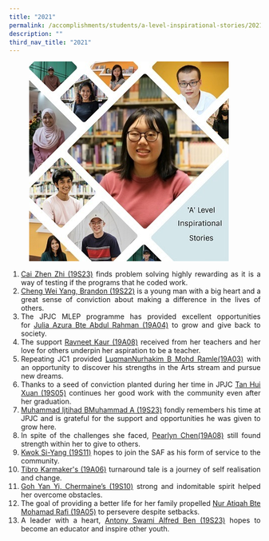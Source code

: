 ```yaml
---
title: "2021"
permalink: /accomplishments/students/a-level-inspirational-stories/2021/overview/
description: ""
third_nav_title: "2021"
---
```

<figure>
<img src="/images/Collage%202021.jpg">
</figure>

<div align=justify>
<ol>
	<li><a href="/accomplishments/students/a-level-inspirational-stories/2021/cai-zhen-zhi/">Cai Zhen Zhi (19S23)</a> finds problem solving highly rewarding as it is a way of testing if the programs that he coded work.</li>
	<li><a href="/accomplishments/students/a-level-inspirational-stories/2021/brandon/">Cheng Wei Yang, Brandon (19S22)</a> is a young man with a big heart and a great sense of conviction about making a difference in the lives of others.</li>
	<li>The JPJC MLEP programme has provided excellent opportunities for <a href="/accomplishments/students/a-level-inspirational-stories/2021/azura/">Julia Azura Bte Abdul Rahman (19A04)</a> to grow and give back to society.</li>
	<li>The support <a href="/accomplishments/students/a-level-inspirational-stories/2021/ravneet/">Ravneet Kaur (19A08)</a> received from her teachers and her love for others underpin her aspiration to be a teacher.</li>
	<li>Repeating JC1 provided <a href="/accomplishments/students/a-level-inspirational-stories/2021/nurhakim/">LuqmanNurhakim B Mohd Ramle(19A03)</a> with an opportunity to discover his strengths in the Arts stream and pursue new dreams.</li>
	<li>Thanks to a seed of conviction planted during her time in JPJC <a href="/accomplishments/students/a-level-inspirational-stories/2021/huixuan/">Tan Hui Xuan (19S05)</a> continues her good work with the community even after her graduation.</li>
	<li><a href="/accomplishments/students/a-level-inspirational-stories/2021/ijtihad/">Muhammad Ijtihad BMuhammad A (19S23)</a> fondly remembers his time at JPJC and is grateful for the support and opportunities he was given to grow here.</li>
	<li>In spite of the challenges she faced, <a href="/accomplishments/students/a-level-inspirational-stories/2021/pearlyn/">Pearlyn Chen(19A08)</a> still found strength within her to give to others.</li>
	<li><a href="/accomplishments/students/a-level-inspirational-stories/2021/kwok-si-yang/">Kwok Si-Yang (19S11)</a> hopes to join the SAF as his form of service to the community.</li>
	<li><a href="/accomplishments/students/a-level-inspirational-stories/2021/tibro/">Tibro Karmaker's (19A06)</a> turnaround tale is a journey of self realisation and change.</li>
	<li><a href="/accomplishments/students/a-level-inspirational-stories/2021/chermaine/">Goh Yan Yi, Chermaine’s (19S10)</a> strong and indomitable spirit helped her overcome obstacles.</li>
	<li>The goal of providing a better life for her family propelled <a href="/accomplishments/students/a-level-inspirational-stories/2021/atiqah/">Nur Atiqah Bte Mohamad Rafi (19A05)</a> to persevere despite setbacks.</li>
	<li>A leader with a heart, <a href="/accomplishments/students/a-level-inspirational-stories/2021/antony/">Antony Swami Alfred Ben (19S23)</a> hopes to become an educator and inspire other youth.</li>